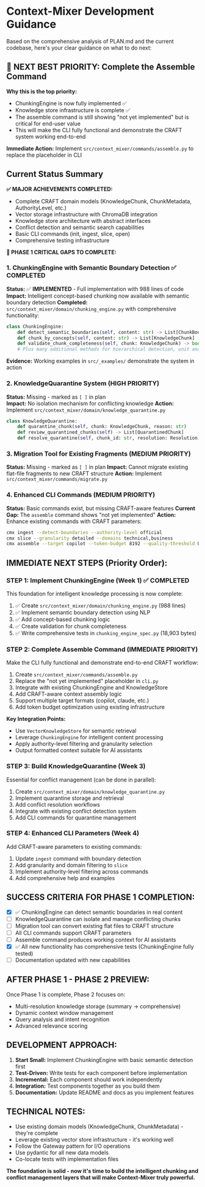 # Context-Mixer Development Guidance

Based on the comprehensive analysis of PLAN.md and the current codebase, here's your clear guidance on what to do next:

## 🎯 **NEXT BEST PRIORITY: Complete the Assemble Command**

**Why this is the top priority:**
- ChunkingEngine is now fully implemented ✅
- Knowledge store infrastructure is complete ✅  
- The assemble command is still showing "not yet implemented" but is critical for end-user value
- This will make the CLI fully functional and demonstrate the CRAFT system working end-to-end

**Immediate Action:** Implement `src/context_mixer/commands/assemble.py` to replace the placeholder in CLI

## Current Status Summary

**✅ MAJOR ACHIEVEMENTS COMPLETED:**
- Complete CRAFT domain models (KnowledgeChunk, ChunkMetadata, AuthorityLevel, etc.)
- Vector storage infrastructure with ChromaDB integration
- Knowledge store architecture with abstract interfaces
- Conflict detection and semantic search capabilities
- Basic CLI commands (init, ingest, slice, open)
- Comprehensive testing infrastructure

**🎯 PHASE 1 CRITICAL GAPS TO COMPLETE:**

### 1. **ChunkingEngine with Semantic Boundary Detection** ✅ **COMPLETED**
**Status:** ✅ **IMPLEMENTED** - Full implementation with 988 lines of code
**Impact:** Intelligent concept-based chunking now available with semantic boundary detection
**Completed:** `src/context_mixer/domain/chunking_engine.py` with comprehensive functionality:
```python
class ChunkingEngine:
    def detect_semantic_boundaries(self, content: str) -> List[ChunkBoundary]  ✅
    def chunk_by_concepts(self, content: str) -> List[KnowledgeChunk]  ✅
    def validate_chunk_completeness(self, chunk: KnowledgeChunk) -> bool  ✅
    # Plus many additional methods for hierarchical detection, unit analysis, etc.
```
**Evidence:** Working examples in `src/_examples/` demonstrate the system in action

### 2. **KnowledgeQuarantine System** (HIGH PRIORITY)
**Status:** Missing - marked as `[ ]` in plan  
**Impact:** No isolation mechanism for conflicting knowledge
**Action:** Implement `src/context_mixer/domain/knowledge_quarantine.py`
```python
class KnowledgeQuarantine:
    def quarantine_chunk(self, chunk: KnowledgeChunk, reason: str)
    def review_quarantined_chunks(self) -> List[QuarantinedChunk]
    def resolve_quarantine(self, chunk_id: str, resolution: Resolution)
```

### 3. **Migration Tool for Existing Fragments** (MEDIUM PRIORITY)
**Status:** Missing - marked as `[ ]` in plan
**Impact:** Cannot migrate existing flat-file fragments to new CRAFT structure
**Action:** Implement `src/context_mixer/commands/migrate.py`

### 4. **Enhanced CLI Commands** (MEDIUM PRIORITY)
**Status:** Basic commands exist, but missing CRAFT-aware features
**Current Gap:** The `assemble` command shows "not yet implemented"
**Action:** Enhance existing commands with CRAFT parameters:
```bash
cmx ingest --detect-boundaries --authority-level official
cmx slice --granularity detailed --domains technical,business  
cmx assemble --target copilot --token-budget 8192 --quality-threshold 0.8
```

## **IMMEDIATE NEXT STEPS (Priority Order):**

### **STEP 1: Implement ChunkingEngine (Week 1)** ✅ **COMPLETED**
This foundation for intelligent knowledge processing is now complete:
1. ✅ Create `src/context_mixer/domain/chunking_engine.py` (988 lines)
2. ✅ Implement semantic boundary detection using NLP
3. ✅ Add concept-based chunking logic
4. ✅ Create validation for chunk completeness
5. ✅ Write comprehensive tests in `chunking_engine_spec.py` (18,903 bytes)

### **STEP 2: Complete Assemble Command (IMMEDIATE PRIORITY)**
Make the CLI fully functional and demonstrate end-to-end CRAFT workflow:
1. Create `src/context_mixer/commands/assemble.py`
2. Replace the "not yet implemented" placeholder in `cli.py`
3. Integrate with existing ChunkingEngine and KnowledgeStore
4. Add CRAFT-aware context assembly logic
5. Support multiple target formats (copilot, claude, etc.)
6. Add token budget optimization using existing infrastructure

**Key Integration Points:**
- Use `VectorKnowledgeStore` for semantic retrieval
- Leverage `ChunkingEngine` for intelligent content processing
- Apply authority-level filtering and granularity selection
- Output formatted context suitable for AI assistants

### **STEP 3: Build KnowledgeQuarantine (Week 3)**
Essential for conflict management (can be done in parallel):
1. Create `src/context_mixer/domain/knowledge_quarantine.py`
2. Implement quarantine storage and retrieval
3. Add conflict resolution workflows
4. Integrate with existing conflict detection system
5. Add CLI commands for quarantine management

### **STEP 4: Enhanced CLI Parameters (Week 4)**
Add CRAFT-aware parameters to existing commands:
1. Update `ingest` command with boundary detection
2. Add granularity and domain filtering to `slice`
3. Implement authority-level filtering across commands
4. Add comprehensive help and examples

## **SUCCESS CRITERIA FOR PHASE 1 COMPLETION:**

- [x] ✅ ChunkingEngine can detect semantic boundaries in real content
- [ ] KnowledgeQuarantine can isolate and manage conflicting chunks
- [ ] Migration tool can convert existing flat files to CRAFT structure
- [ ] All CLI commands support CRAFT parameters
- [ ] Assemble command produces working context for AI assistants
- [x] ✅ All new functionality has comprehensive tests (ChunkingEngine fully tested)
- [ ] Documentation updated with new capabilities

## **AFTER PHASE 1 - PHASE 2 PREVIEW:**

Once Phase 1 is complete, Phase 2 focuses on:
- Multi-resolution knowledge storage (summary → comprehensive)
- Dynamic context window management
- Query analysis and intent recognition
- Advanced relevance scoring

## **DEVELOPMENT APPROACH:**

1. **Start Small:** Implement ChunkingEngine with basic semantic detection first
2. **Test-Driven:** Write tests for each component before implementation
3. **Incremental:** Each component should work independently
4. **Integration:** Test components together as you build them
5. **Documentation:** Update README and docs as you implement features

## **TECHNICAL NOTES:**

- Use existing domain models (KnowledgeChunk, ChunkMetadata) - they're complete
- Leverage existing vector store infrastructure - it's working well
- Follow the Gateway pattern for I/O operations
- Use pydantic for all new data models
- Co-locate tests with implementation files

**The foundation is solid - now it's time to build the intelligent chunking and conflict management layers that will make Context-Mixer truly powerful.**
